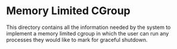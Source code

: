 # Memory Limited CGroup
This directory contains all the information needed by the system to implement a memory limited cgroup in which the user can run any processes they would like to mark for graceful shutdown.
